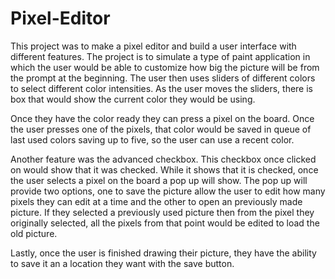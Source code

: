 # Pixel-Editor

This project was to make a pixel editor and build a user interface with different features. The project is to simulate a type of paint application in which the user would be able to customize how big the picture will be from the prompt at the beginning. The user then uses sliders of different colors to select different color intensities. As the user moves the sliders, there is box that would show the current color they would be using. 

Once they have the color ready they can press a pixel on the board. Once the user presses one of the pixels, that color would be saved in queue of last used colors saving up to five, so the user can use a recent color. 

Another feature was the advanced checkbox. This checkbox once clicked on would show that it was checked. While it shows that it is checked, once the user selects a pixel on the board a pop up will show. The pop up will provide two options, one to save the picture allow the user to edit how many pixels they can edit at a time and the other to open an previously made picture. If they selected a previously used picture then from the pixel they originally selected, all the pixels from that point would be edited to load the old picture.

Lastly, once the user is finished drawing their picture, they have the ability to save it an a location they want with the save button.

